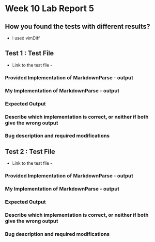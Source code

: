 # **Week 10 Lab Report 5**

## How you found the tests with different results?

* I used vimDiff

## Test 1 : Test File

* Link to the test file - 
### Provided Implementation of MarkdownParse - output

### My Implementation of MarkdownParse - output

### Expected Output

### Describe which implementation is correct, or neither if both give the wrong output

### Bug description and required modifications




## Test 2 : Test File 

* Link to the test file - 

### Provided Implementation of MarkdownParse - output

### My Implementation of MarkdownParse - output

### Expected Output

### Describe which implementation is correct, or neither if both give the wrong output

### Bug description and required modifications
